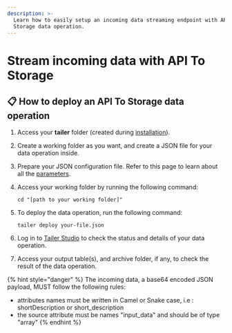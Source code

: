 ```yaml
---
description: >-
  Learn how to easily setup an incoming data streaming endpoint with API To
  Storage data operation.
---
```


# Stream incoming data with API To Storage



## **📋 How to deploy an API To Storage data operation**

1. Access your **tailer** folder (created during [installation](../../getting-started/install-tailer-sdk.md)).
2. Create a working folder as you want, and create a JSON file for your data operation inside.
3. Prepare your JSON configuration file. Refer to this page to learn about all the [parameters](../load-data-with-storage-to-tables/storage-to-tables-configuration-file.md).
4.  Access your working folder by running the following command:

    ```
    cd "[path to your working folder]"
    ```
5.  To deploy the data operation, run the following command:

    ```
    tailer deploy your-file.json
    ```
6. Log in to [Tailer Studio](https://studio.tailer.ai) to check the status and details of your data operation.
7. Access your output table(s), and archive folder, if any, to check the result of the data operation.

{% hint style="danger" %}
The incoming data, a base64 encoded JSON payload, MUST follow the following rules:

* attributes names must be written in Camel or Snake case, i.e : shortDescription or short\_description
* the source attribute must be names "input\_data" and should be of type "array"
{% endhint %}
